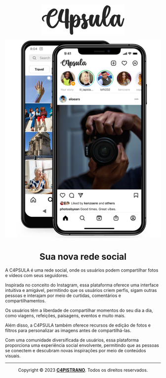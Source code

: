 <p align="center">
  <a href="https://github.com/C4PISTRANO/C4PSULA">
    <img src="./img/logo.png" alt="logo c4psula">
  </a>
</p>
<p align="center">
  <a href="https://github.com/C4PISTRANO/C4PSULA">
    <img src="./img/preview.png" alt="celular">
  </a>
</p>

<h1 align="center">Sua nova rede social</h1>
A C4PSULA é uma rede social, onde os usuários podem compartilhar fotos e vídeos com seus seguidores. 

Inspirada no conceito do Instagram, essa plataforma oferece uma interface intuitiva e amigável, permitindo que os usuários criem perfis, sigam outras pessoas e interajam por meio de curtidas, comentários e compartilhamentos. 

Os usuários têm a liberdade de compartilhar momentos do seu dia a dia, como viagens, refeições, paisagens, eventos e muito mais. 

Além disso, a C4PSULA também oferece recursos de edição de fotos e filtros para personalizar as imagens antes de compartilhá-las. 

Com uma comunidade diversificada de usuários, essa plataforma proporciona uma experiência social envolvente, permitindo que as pessoas se conectem e descubram novas inspirações por meio de conteúdos visuais.

<hr>
<p align="center">Copyright © 2023 <a href="https://github.com/C4PISTRANO"><B>C4PISTRANO</B></a>. Todos os direitos reservados.</p>
